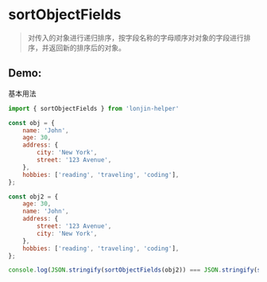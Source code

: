 # sortObjectFields

> 对传入的对象进行递归排序，按字段名称的字母顺序对对象的字段进行排序，并返回新的排序后的对象。

## Demo:

基本用法

```js
import { sortObjectFields } from 'lonjin-helper'

const obj = {
    name: 'John',
    age: 30,
    address: {
        city: 'New York',
        street: '123 Avenue',
    },
    hobbies: ['reading', 'traveling', 'coding'],
};

const obj2 = {
    age: 30,
    name: 'John',
    address: {
        street: '123 Avenue',
        city: 'New York',
    },
    hobbies: ['reading', 'traveling', 'coding'],
};

console.log(JSON.stringify(sortObjectFields(obj2)) === JSON.stringify(sortObjectFields(obj))) // true
```